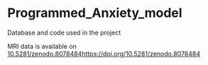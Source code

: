 # Programmed_Anxiety_model

Database and code used in the project

MRI data is available on [10.5281/zenodo.8078484](https://doi.org/10.5281/zenodo.8078484)https://doi.org/10.5281/zenodo.8078484
